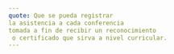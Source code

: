 ```yaml
---
quote: Que se pueda registrar 
la asistencia a cada conferencia 
tomada a fin de recibir un reconocimiento
 o certificado que sirva a nivel curricular.
---
```

